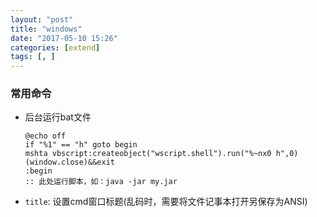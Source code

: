 ```yaml
---
layout: "post"
title: "windows"
date: "2017-05-10 15:26"
categories: [extend]
tags: [, ]
---
```



### 常用命令

- 后台运行bat文件

    ```shell
    @echo off
    if "%1" == "h" goto begin
    mshta vbscript:createobject("wscript.shell").run("%~nx0 h",0)(window.close)&&exit
    :begin
    :: 此处运行脚本，如：java -jar my.jar
    ```

- `title`: 设置cmd窗口标题(乱码时，需要将文件记事本打开另保存为ANSI)
